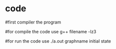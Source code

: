 # code
#first compiler the program<br />

#for compile the code use g++ filename -lz3 

#for run the code use ./a.out graphname initial state
